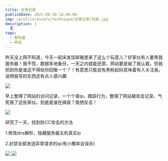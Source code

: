 ```yaml
---
title: 反黑记录
publishDate: 2021-08-30 18:40:00
img: /profile/assets/technique/反黑记录/封面.jpg
description: |
  无
tags:
  - 服务器
  - 网站
---
```


昨天没上网不知道，今天一起床发现邮箱里来了这么个玩意儿？好家伙有人要黑我服务器！我不慌，数据多地备份，一天之内就能还原。网站要是崩了我认栽，但我抓到你是谁这不得给你回敬一个？！有意思只能说有黑粉起码意味着有人关注我，说明我写的东西还有点人感兴趣

![](/profile/assets/technique/反黑记录/1.jpg)

早上整理了网站的访问记录，一个个查ip，跟踪行为，整理了网站被攻击记录，气死我了这些家伙。到底是谁在搞我？我想反击！

![](/profile/assets/technique/反黑记录/2.jpg)

研究了一天，找到防CC攻击的方法

1.修改dns解析，隐藏服务器主机真实ip

2.封禁全部发送异常请求的ip(有小概率会误杀)

![](/profile/assets/technique/反黑记录/3.jpg)
![](/profile/assets/technique/反黑记录/4.jpg)